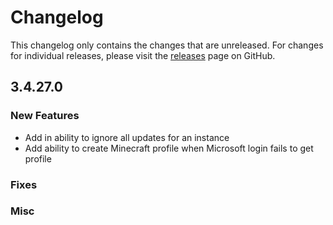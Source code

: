 # Changelog

This changelog only contains the changes that are unreleased. For changes for individual releases, please visit the
[releases](https://github.com/ATLauncher/ATLauncher/releases) page on GitHub.

## 3.4.27.0

### New Features
- Add in ability to ignore all updates for an instance
- Add ability to create Minecraft profile when Microsoft login fails to get profile

### Fixes

### Misc
